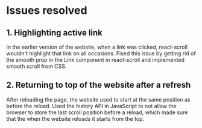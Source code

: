 # Issues resolved 

## 1. Highlighting active link

In the earlier version of the website, when a link was clicked, react-scroll wouldn't highlight that link on all occasions. Fixed this issue by getting rid of the smooth prop in the Link component in react-scroll and implemented smooth scroll from CSS. 

## 2. Returning to top of the website after a refresh

After reloading the page, the website used to start at the same position as before the reload. Used the history API in JavaScript to not allow the browser to store the last scroll position before a reload, which made sure that the when the website reloads it starts from the top. 
